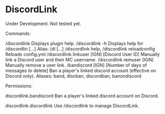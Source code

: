 # DiscordLink

Under Development.
Not tested yet.

Commands:

/discordlink
 Displays plugin help.
/discordlink -h
 Displays help for /discordlin [...]
Alias: /dl [...]
/discordlink help,
/discordlink reloadconfig
 Reloads config.yml
/discordlink linkuser [IGN] [Discord User ID]
 Manually link a Discord user and their MC username.
/discordlink remuser [IGN]
 Manually remove a user link.
/bandiscord [IGN] [Number of days of messages to delete]
 Ban a player's linked discord account (effective on Discord only).
 Aliases: band, discban, discordban, banondiscord

Permissions:

discordlink.bandiscord
Ban a player's linked discord account on Discord.

discordlink.discordlink
Use /discordlink to manage DiscordLink.
